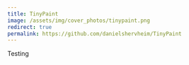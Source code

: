 ```yaml
---
title: TinyPaint
image: /assets/img/cover_photos/tinypaint.png
redirect: true
permalink: https://github.com/danielshervheim/TinyPaint
---
```


Testing
